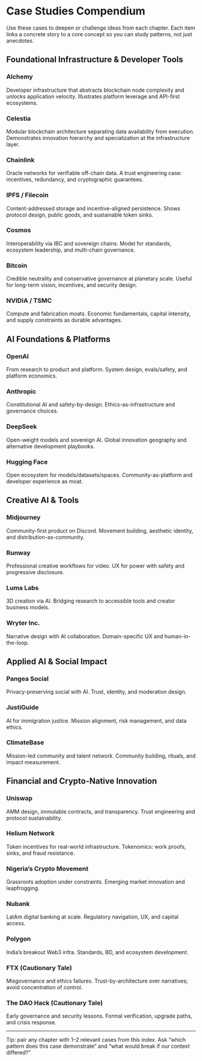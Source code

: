 # Case Studies Compendium

Use these cases to deepen or challenge ideas from each chapter. Each item links a concrete story to a core concept so you can study patterns, not just anecdotes.

## Foundational Infrastructure & Developer Tools

### Alchemy
Developer infrastructure that abstracts blockchain node complexity and unlocks application velocity. Illustrates platform leverage and API-first ecosystems.

### Celestia
Modular blockchain architecture separating data availability from execution. Demonstrates innovation hierarchy and specialization at the infrastructure layer.

### Chainlink
Oracle networks for verifiable off-chain data. A trust engineering case: incentives, redundancy, and cryptographic guarantees.

### IPFS / Filecoin
Content-addressed storage and incentive-aligned persistence. Shows protocol design, public goods, and sustainable token sinks.

### Cosmos
Interoperability via IBC and sovereign chains. Model for standards, ecosystem leadership, and multi-chain governance.

### Bitcoin
Credible neutrality and conservative governance at planetary scale. Useful for long-term vision, incentives, and security design.

### NVIDIA / TSMC
Compute and fabrication moats. Economic fundamentals, capital intensity, and supply constraints as durable advantages.

## AI Foundations & Platforms

### OpenAI
From research to product and platform. System design, evals/safety, and platform economics.

### Anthropic
Constitutional AI and safety-by-design. Ethics-as-infrastructure and governance choices.

### DeepSeek
Open-weight models and sovereign AI. Global innovation geography and alternative development playbooks.

### Hugging Face
Open ecosystem for models/datasets/spaces. Community-as-platform and developer experience as moat.

## Creative AI & Tools

### Midjourney
Community-first product on Discord. Movement building, aesthetic identity, and distribution-as-community.

### Runway
Professional creative workflows for video. UX for power with safety and progressive disclosure.

### Luma Labs
3D creation via AI. Bridging research to accessible tools and creator business models.

### Wryter Inc.
Narrative design with AI collaboration. Domain-specific UX and human-in-the-loop.

## Applied AI & Social Impact

### Pangea Social
Privacy-preserving social with AI. Trust, identity, and moderation design.

### JustiGuide
AI for immigration justice. Mission alignment, risk management, and data ethics.

### ClimateBase
Mission-led community and talent network. Community building, rituals, and impact measurement.

## Financial and Crypto-Native Innovation

### Uniswap
AMM design, immutable contracts, and transparency. Trust engineering and protocol sustainability.

### Helium Network
Token incentives for real-world infrastructure. Tokenomics: work proofs, sinks, and fraud resistance.

### Nigeria’s Crypto Movement
Grassroots adoption under constraints. Emerging market innovation and leapfrogging.

### Nubank
LatAm digital banking at scale. Regulatory navigation, UX, and capital access.

### Polygon
India’s breakout Web3 infra. Standards, BD, and ecosystem development.

### FTX (Cautionary Tale)
Misgovernance and ethics failures. Trust-by-architecture over narratives; avoid concentration of control.

### The DAO Hack (Cautionary Tale)
Early governance and security lessons. Formal verification, upgrade paths, and crisis response.

---

Tip: pair any chapter with 1–2 relevant cases from this index. Ask “which pattern does this case demonstrate” and “what would break if our context differed?”

